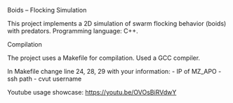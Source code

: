 Boids – Flocking Simulation

This project implements a 2D simulation of swarm flocking behavior (boids) with predators. Programming language: C++. 

Compilation

The project uses a Makefile for compilation. Used a GCC compiler.

In Makefile change line 24, 28, 29 with your information:
    - IP of MZ_APO
    - ssh path
    - cvut username

Youtube usage showcase: https://youtu.be/OVOsBiRVdwY
